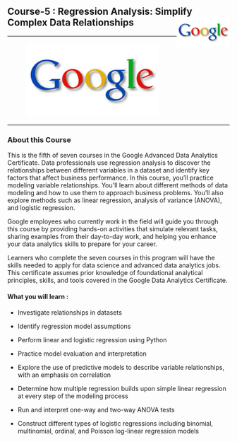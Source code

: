 ## Course-5 : Regression Analysis: Simplify Complex Data Relationships <img src="/Lakshmi Kadali Certificates/google logo.png" align="right" width="120" />
---

<p align="center">
<img src="/Lakshmi Kadali Certificates/google logo.png" width=60% height=60%>

---
### About this Course

This is the fifth of seven courses in the Google Advanced Data Analytics Certificate. Data professionals use regression analysis to discover the relationships between different variables in a dataset and identify key factors that affect business performance. In this course, you’ll practice modeling variable relationships. You'll learn about different methods of data modeling and how to use them to approach business problems. You’ll also explore methods such as linear regression, analysis of variance (ANOVA), and logistic regression.  

Google employees who currently work in the field will guide you through this course by providing hands-on activities that simulate relevant tasks, sharing examples from their day-to-day work, and helping you enhance your data analytics skills to prepare for your career. 

Learners who complete the seven courses in this program will have the skills needed to apply for data science and advanced data analytics jobs. This certificate assumes prior knowledge of foundational analytical principles, skills, and tools covered in the Google Data Analytics Certificate. 

#### What you will learn : 

- Investigate relationships in datasets

- Identify regression model assumptions 

- Perform linear and logistic regression using Python

- Practice model evaluation and interpretation
  
- Explore the use of predictive models to describe variable relationships, with an emphasis on correlation
  
- Determine how multiple regression builds upon simple linear regression at every step of the modeling process
  
- Run and interpret one-way and two-way ANOVA tests
  
- Construct different types of logistic regressions including binomial, multinomial, ordinal, and Poisson log-linear regression models
